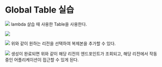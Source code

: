 # Global Table 실습
![](<./image/스크린샷 2023-08-01 오후 10.39.04.png>)
lambda 살습 때 사용한 Table을 사용한다.

![](<./image/스크린샷 2023-08-01 오후 10.39.57.png>)

![](<./image/스크린샷 2023-08-01 오후 10.40.31.png>)
위와 같이 원하는 리전을 선택하여 복제본을 추가할 수 있다.


![](<./image/스크린샷 2023-08-01 오후 10.43.04.png>)
생성이 완료되면 위와 같이 해당 리전의 엔드포인트가 조회되고, 해당 리전에서 작동중인 어플리케이션이 접근할 수 있게 된다.